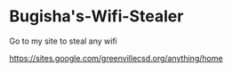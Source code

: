 # Bugisha's-Wifi-Stealer
Go to my site to steal any wifi 

https://sites.google.com/greenvillecsd.org/anything/home
